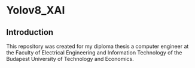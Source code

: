 # Yolov8_XAI
## Introduction
This repository was created for my diploma thesis a computer engineer at the Faculty of Electrical Engineering and Information Technology of the Budapest University of Technology and Economics.

